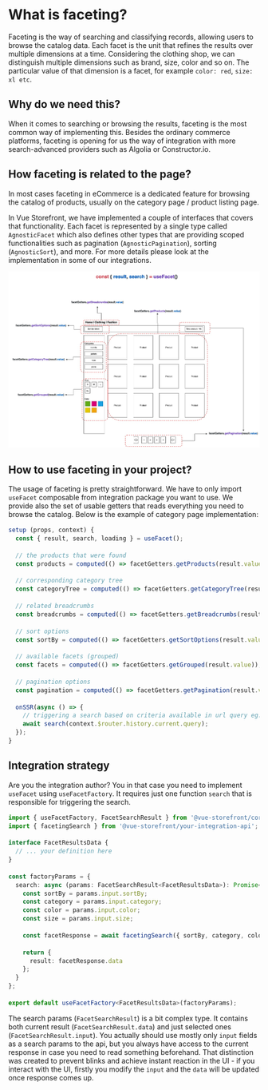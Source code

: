 # What is faceting?

Faceting is the way of searching and classifying records, allowing users to browse the catalog data.
Each facet is the unit that refines the results over multiple dimensions at a time. Considering the clothing shop, we can distinguish multiple dimensions such as brand, size, color and so on. The particular value of that dimension is a facet, for example `color: red`, `size: xl etc`.

## Why do we need this?

When it comes to searching or browsing the results, faceting is the most common way of implementing this. Besides the ordinary commerce platforms, faceting is opening for us the way of integration with more search-advanced providers such as Algolia or Constructor.io.

## How faceting is related to the page?

In most cases faceting in eCommerce is a dedicated feature for browsing the catalog of products, usually on the category page / product listing page.

In Vue Storefront, we have implemented a couple of interfaces that covers that functionality. Each facet is represented by a single type called `AgnosticFacet` which also defines other types that are providing scoped functionalities such as pagination (`AgnosticPagination`), sorting (`AgnosticSort`), and more. For more details please look at the implementation in some of our integrations.

![faceting sechema](./../images/faceting.jpg)


## How to use faceting in your project?

The usage of faceting is pretty straightforward. We have to only import `useFacet` composable from integration package you want to use. We provide also the set of usable getters that reads everything you need to browse the catalog. Below is the example of category page implementation:

```ts
setup (props, context) {
  const { result, search, loading } = useFacet();

  // the products that were found
  const products = computed(() => facetGetters.getProducts(result.value));

  // corresponding category tree
  const categoryTree = computed(() => facetGetters.getCategoryTree(result.value));

  // related breadcrumbs
  const breadcrumbs = computed(() => facetGetters.getBreadcrumbs(result.value));

  // sort options
  const sortBy = computed(() => facetGetters.getSortOptions(result.value));

  // available facets (grouped)
  const facets = computed(() => facetGetters.getGrouped(result.value));

  // pagination options
  const pagination = computed(() => facetGetters.getPagination(result.value));

  onSSR(async () => {
    // triggering a search based on criteria available in url query eg. ?colo=red&sortBy=latest
    await search(context.$router.history.current.query);
  });
}
```

## Integration strategy

Are you the integration author? You in that case you need to implement `useFacet` using `useFacetFactory`.
It requires just one function `search` that is responsible for triggering the search.


```ts
import { useFacetFactory, FacetSearchResult } from '@vue-storefront/core';
import { facetingSearch } from '@vue-storefront/your-integration-api';

interface FacetResultsData {
  // ... your definition here
}

const factoryParams = {
  search: async (params: FacetSearchResult<FacetResultsData>): Promise<FacetResultsData> => {
    const sortBy = params.input.sortBy;
    const category = params.input.category;
    const color = params.input.color;
    const size = params.input.size;

    const facetResponse = await facetingSearch({ sortBy, category, color, size });

    return {
      result: facetResponse.data
    };
  }
};

export default useFacetFactory<FacetResultsData>(factoryParams);
```

The search params (`FacetSearchResult`) is a bit complex type. It contains both current result (`FacetSearchResult.data`) and just selected ones (`FacetSearchResult.input`). You actually should use mostly only `input` fields as a search params to the api, but you always have access to the current response in case you need to read something beforehand. That distinction was created to prevent blinks and achieve instant reaction in the UI - if you interact with the UI, firstly you modify the `input` and the `data` will be updated once response comes up.
